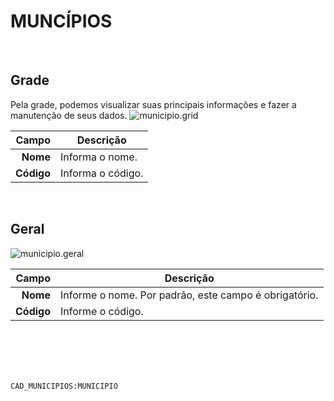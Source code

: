 # MUNCÍPIOS
<br>

## Grade
Pela grade, podemos visualizar suas principais informações e fazer a manutenção de seus dados.
![municipio.grid](https://raw.githubusercontent.com/netforcews/docs-siscom/master/geral/imagens/municipio.grid.png)

Campo | Descrição
--:|---
**Nome** | Informa o nome.
**Código** | Informa o código.
<br>

## Geral
![municipio.geral](https://raw.githubusercontent.com/netforcews/docs-siscom/master/geral/imagens/municipio.geral.png)

Campo | Descrição
--:|---
**Nome** | Informe o nome. Por padrão, este campo é obrigatório.
**Código** | Informe o código.
<br>
<br>
<br>
<br>

```CAD_MUNICIPIOS:MUNICIPIO```
